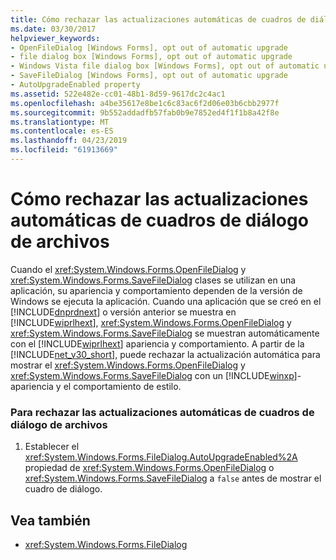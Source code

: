 ```yaml
---
title: Cómo rechazar las actualizaciones automáticas de cuadros de diálogo de archivos
ms.date: 03/30/2017
helpviewer_keywords:
- OpenFileDialog [Windows Forms], opt out of automatic upgrade
- file dialog box [Windows Forms], opt out of automatic upgrade
- Windows Vista file dialog box [Windows Forms], opt out of automatic upgrade
- SaveFileDialog [Windows Forms], opt out of automatic upgrade
- AutoUpgradeEnabled property
ms.assetid: 522e482e-cc01-48b1-8d59-9617dc2c4ac1
ms.openlocfilehash: a4be35617e8be1c6c83ac6f2d06e03b6cbb2977f
ms.sourcegitcommit: 9b552addadfb57fab0b9e7852ed4f1f1b8a42f8e
ms.translationtype: MT
ms.contentlocale: es-ES
ms.lasthandoff: 04/23/2019
ms.locfileid: "61913669"
---
```

# <a name="how-to-opt-out-of-file-dialog-box-automatic-upgrade"></a>Cómo rechazar las actualizaciones automáticas de cuadros de diálogo de archivos
Cuando el <xref:System.Windows.Forms.OpenFileDialog> y <xref:System.Windows.Forms.SaveFileDialog> clases se utilizan en una aplicación, su apariencia y comportamiento dependen de la versión de Windows se ejecuta la aplicación. Cuando una aplicación que se creó en el [!INCLUDE[dnprdnext](../../../../includes/dnprdnext-md.md)] o versión anterior se muestra en [!INCLUDE[wiprlhext](../../../../includes/wiprlhext-md.md)], <xref:System.Windows.Forms.OpenFileDialog> y <xref:System.Windows.Forms.SaveFileDialog> se muestran automáticamente con el [!INCLUDE[wiprlhext](../../../../includes/wiprlhext-md.md)] apariencia y comportamiento. A partir de la [!INCLUDE[net_v30_short](../../../../includes/net-v30-short-md.md)], puede rechazar la actualización automática para mostrar el <xref:System.Windows.Forms.OpenFileDialog> y <xref:System.Windows.Forms.SaveFileDialog> con un [!INCLUDE[winxp](../../../../includes/winxp-md.md)]-apariencia y el comportamiento de estilo.  
  
### <a name="to-opt-out-of-file-dialog-box-automatic-upgrade"></a>Para rechazar las actualizaciones automáticas de cuadros de diálogo de archivos  
  
1. Establecer el <xref:System.Windows.Forms.FileDialog.AutoUpgradeEnabled%2A> propiedad de <xref:System.Windows.Forms.OpenFileDialog> o <xref:System.Windows.Forms.SaveFileDialog> a `false` antes de mostrar el cuadro de diálogo.  
  
## <a name="see-also"></a>Vea también

- <xref:System.Windows.Forms.FileDialog>
